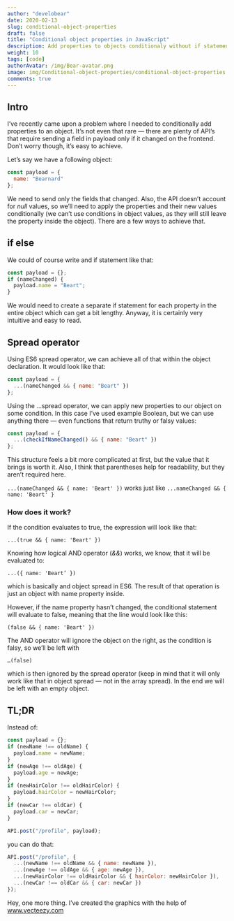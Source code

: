 ```yaml
---
author: "develobear"
date: 2020-02-13
slug: conditional-object-properties
draft: false
title: "Conditional object properties in JavaScript"
description: Add properties to objects conditionaly without if statements!
weight: 10
tags: [code]
authorAvatar: /img/Bear-avatar.png
image: img/Conditional-object-properties/conditional-object-properties.jpg
comments: true
---
```


## Intro

I’ve recently came upon a problem where I needed to conditionally add properties to an object. It’s not even that rare — there are plenty of API’s that require sending a field in payload only if it changed on the frontend. Don’t worry though, it’s easy to achieve.

Let’s say we have a following object:

```js
const payload = {
  name: "Bearnard"
};
```

We need to send only the fields that changed. Also, the API doesn’t account for _null_ values, so we’ll need to apply the properties and their new values conditionally (we can’t use conditions in object values, as they will still leave the property inside the object). There are a few ways to achieve that.

## if else

We could of course write and if statement like that:

```js
const payload = {};
if (nameChanged) {
  payload.name = "Beart";
}
```

We would need to create a separate if statement for each property in the entire object which can get a bit lengthy. Anyway, it is certainly very intuitive and easy to read.

## Spread operator

Using ES6 spread operator, we can achieve all of that within the object declaration. It would look like that:

```js
const payload = {
  ...(nameChanged && { name: "Beart" })
};
```

Using the …spread operator, we can apply new properties to our object on some condition. In this case I’ve used example Boolean, but we can use anything there — even functions that return truthy or falsy values:

```js
const payload = {
  ...(checkIfNameChanged() && { name: "Beart" })
};
```

This structure feels a bit more complicated at first, but the value that it brings is worth it. Also, I think that parentheses help for readability, but they aren’t required here.

`...(nameChanged && { name: 'Beart' })` works just like `...nameChanged && { name: 'Beart' }`

### How does it work?

If the condition evaluates to true, the expression will look like that:

`...(true && { name: 'Beart' })`

Knowing how logical AND operator (_&&_) works, we know, that it will be evaluated to:

`...({ name: 'Beart’ })`

which is basically and object spread in ES6. The result of that operation is just an object with name property inside.

However, if the name property hasn’t changed, the conditional statement will evaluate to false, meaning that the line would look like this:

`(false && { name: 'Beart' })`

The AND operator will ignore the object on the right, as the condition is falsy, so we’ll be left with

`…(false)`

which is then ignored by the spread operator (keep in mind that it will only work like that in object spread — not in the array spread). In the end we will be left with an empty object.

## TL;DR

Instead of:

```js
const payload = {};
if (newName !== oldName) {
  payload.name = newName;
}
if (newAge !== oldAge) {
  payload.age = newAge;
}
if (newHairColor !== oldHairColor) {
  payload.hairColor = newHairColor;
}
if (newCar !== oldCar) {
  payload.car = newCar;
}

API.post("/profile", payload);
```

you can do that:

```js
API.post("/profile", {
  ...(newName !== oldName && { name: newName }),
  ...(newAge !== oldAge && { age: newAge }),
  ...(newHairColor !== oldHairColor && { hairColor: newHairColor }),
  ...(newCar !== oldCar && { car: newCar })
});
```

Hey, one more thing. I’ve created the graphics with the help of www.vecteezy.com

